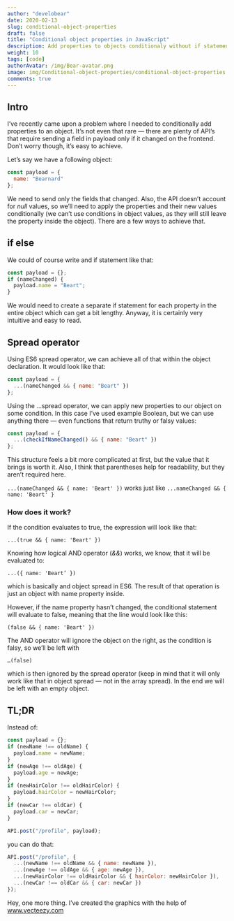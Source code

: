 ```yaml
---
author: "develobear"
date: 2020-02-13
slug: conditional-object-properties
draft: false
title: "Conditional object properties in JavaScript"
description: Add properties to objects conditionaly without if statements!
weight: 10
tags: [code]
authorAvatar: /img/Bear-avatar.png
image: img/Conditional-object-properties/conditional-object-properties.jpg
comments: true
---
```


## Intro

I’ve recently came upon a problem where I needed to conditionally add properties to an object. It’s not even that rare — there are plenty of API’s that require sending a field in payload only if it changed on the frontend. Don’t worry though, it’s easy to achieve.

Let’s say we have a following object:

```js
const payload = {
  name: "Bearnard"
};
```

We need to send only the fields that changed. Also, the API doesn’t account for _null_ values, so we’ll need to apply the properties and their new values conditionally (we can’t use conditions in object values, as they will still leave the property inside the object). There are a few ways to achieve that.

## if else

We could of course write and if statement like that:

```js
const payload = {};
if (nameChanged) {
  payload.name = "Beart";
}
```

We would need to create a separate if statement for each property in the entire object which can get a bit lengthy. Anyway, it is certainly very intuitive and easy to read.

## Spread operator

Using ES6 spread operator, we can achieve all of that within the object declaration. It would look like that:

```js
const payload = {
  ...(nameChanged && { name: "Beart" })
};
```

Using the …spread operator, we can apply new properties to our object on some condition. In this case I’ve used example Boolean, but we can use anything there — even functions that return truthy or falsy values:

```js
const payload = {
  ...(checkIfNameChanged() && { name: "Beart" })
};
```

This structure feels a bit more complicated at first, but the value that it brings is worth it. Also, I think that parentheses help for readability, but they aren’t required here.

`...(nameChanged && { name: 'Beart' })` works just like `...nameChanged && { name: 'Beart' }`

### How does it work?

If the condition evaluates to true, the expression will look like that:

`...(true && { name: 'Beart' })`

Knowing how logical AND operator (_&&_) works, we know, that it will be evaluated to:

`...({ name: 'Beart’ })`

which is basically and object spread in ES6. The result of that operation is just an object with name property inside.

However, if the name property hasn’t changed, the conditional statement will evaluate to false, meaning that the line would look like this:

`(false && { name: 'Beart' })`

The AND operator will ignore the object on the right, as the condition is falsy, so we’ll be left with

`…(false)`

which is then ignored by the spread operator (keep in mind that it will only work like that in object spread — not in the array spread). In the end we will be left with an empty object.

## TL;DR

Instead of:

```js
const payload = {};
if (newName !== oldName) {
  payload.name = newName;
}
if (newAge !== oldAge) {
  payload.age = newAge;
}
if (newHairColor !== oldHairColor) {
  payload.hairColor = newHairColor;
}
if (newCar !== oldCar) {
  payload.car = newCar;
}

API.post("/profile", payload);
```

you can do that:

```js
API.post("/profile", {
  ...(newName !== oldName && { name: newName }),
  ...(newAge !== oldAge && { age: newAge }),
  ...(newHairColor !== oldHairColor && { hairColor: newHairColor }),
  ...(newCar !== oldCar && { car: newCar })
});
```

Hey, one more thing. I’ve created the graphics with the help of www.vecteezy.com

